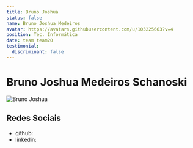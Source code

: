 ```yaml
---
title: Bruno Joshua
status: false
name: Bruno Joshua Medeiros
avatar: https://avatars.githubusercontent.com/u/103225663?v=4
position: Tec. Informática
date: team team20
testimonial:
  discriminant: false
---
```

# Bruno Joshua Medeiros Schanoski

![Bruno Joshua](https://avatars.githubusercontent.com/u/103225663?v=4)

## Redes Sociais

- github:
- linkedin:
